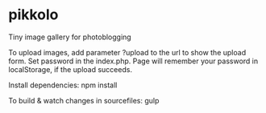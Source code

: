# pikkolo #
Tiny image gallery for photoblogging

To upload images, add parameter ?upload to the url to show the upload form. Set password in the index.php. Page will remember your password in localStorage, if the upload succeeds.

Install dependencies: npm install

To build & watch changes in sourcefiles: gulp